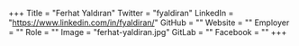 +++
Title = "Ferhat Yaldıran"
Twitter = "fyaldiran"
LinkedIn = "https://www.linkedin.com/in/fyaldiran/"
GitHub = ""
Website = ""
Employer = ""
Role = ""
Image = "ferhat-yaldiran.jpg"
GitLab = ""
Facebook = ""
+++
